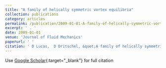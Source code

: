 ```yaml
---
title: "A family of helically symmetric vortex equilibria"
collection: publications
category: articles
permalink: /publication/2009-01-01-A-family-of-helically-symmetric-vortex-equilibria
excerpt: ' . '
date: 2009-01-01
venue: 'Journal of Fluid Mechanics'
paperurl: ' '
citation: ' D Lucas,  D Dritschel, &quot;A family of helically symmetric vortex equilibria.&quot; Journal of Fluid Mechanics, 2009.'
---
```


Use [Google Scholar](https://scholar.google.com/scholar?q=A+family+of+helically+symmetric+vortex+equilibria){:target="_blank"} for full citation
